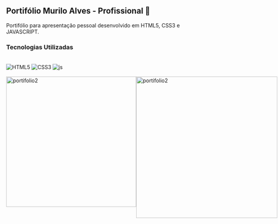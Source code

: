 ## Portifólio Murilo Alves - Profissional 💼

Portifólio para apresentação pessoal desenvolvido em HTML5, CSS3 e JAVASCRIPT.

### Tecnologias Utilizadas

<div style="display: inline_block"><br/>
    <img align="center" alt="HTML5"src="https://img.shields.io/badge/HTML5-E34F26?style=for-the-badge&logo=html5&logoColor=white"/>
    <img align="center" alt="CSS3"src="https://img.shields.io/badge/CSS3-1572B6?style=for-the-badge&logo=css3&logoColor=white"/>
    <img align="center" alt="js"src="https://img.shields.io/badge/JavaScript-F7DF1E?style=for-the-badge&logo=javascript&logoColor=black"/>
</div><br/>

<div style="display: flex"><br/>
<img align="center" alt="portifolio2"src="https://github.com/muriloalvesx/LexWeb/assets/153781890/174101af-5a7a-4039-88f1-72bb973e7e10" width="350px"/>
<img align="center" alt="portifolio2"src="https://github.com/muriloalvesx/Portfolio/assets/153781890/be501158-ac86-4bb9-a576-eeb986bd6dff" width="380px"/>
</div><br/>
